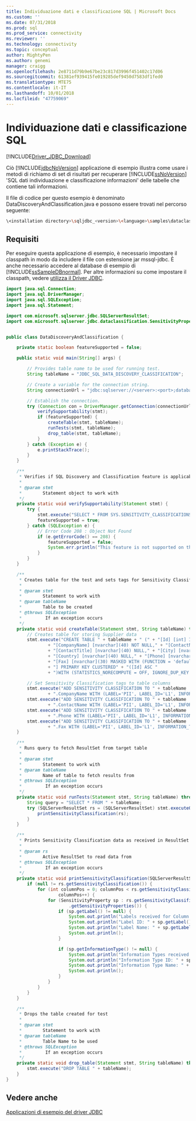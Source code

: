 ```yaml
---
title: Individuazione dati e classificazione SQL | Microsoft Docs
ms.custom: ''
ms.date: 07/31/2018
ms.prod: sql
ms.prod_service: connectivity
ms.reviewer: ''
ms.technology: connectivity
ms.topic: conceptual
author: MightyPen
ms.author: genemi
manager: craigg
ms.openlocfilehash: 2e8711d79b9e67be23c817d3996f451402c17d06
ms.sourcegitcommit: 61381ef939415fe019285def9450d7583df1fed0
ms.translationtype: MTE75
ms.contentlocale: it-IT
ms.lasthandoff: 10/01/2018
ms.locfileid: "47759069"
---
```

# <a name="sql-data-discovery-and-classification"></a>Individuazione dati e classificazione SQL

[!INCLUDE[Driver_JDBC_Download](../../includes/driver_jdbc_download.md)]

Ciò [!INCLUDE[jdbcNoVersion](../../includes/jdbcnoversion_md.md)] applicazione di esempio illustra come usare i metodi di richiamo di set di risultati per recuperare [!INCLUDE[ssNoVersion](../../includes/ssnoversion-md.md)] 'SQL dati individuazione e classificazione informazioni' delle tabelle che contiene tali informazioni.
  
Il file di codice per questo esempio è denominato DataDiscoveryAndClassification.java e possono essere trovati nel percorso seguente:  

```bash
\<installation directory>\sqljdbc_<version>\<language>\samples\dataclassification  
```

## <a name="requirements"></a>Requisiti  

Per eseguire questa applicazione di esempio, è necessario impostare il classpath in modo da includere il file con estensione jar mssql-jdbc. È anche necessario accedere al database di esempio di [!INCLUDE[ssSampleDBnormal](../../includes/sssampledbnormal_md.md)]. Per altre informazioni su come impostare il classpath, vedere [utilizza il Driver JDBC](../../connect/jdbc/using-the-jdbc-driver.md).

```java
import java.sql.Connection;
import java.sql.DriverManager;
import java.sql.SQLException;
import java.sql.Statement;

import com.microsoft.sqlserver.jdbc.SQLServerResultSet;
import com.microsoft.sqlserver.jdbc.dataclassification.SensitivityProperty;


public class DataDiscoveryAndClassification {

    private static boolean featureSupported = false;

    public static void main(String[] args) {

        // Provides table name to be used for running test.
        String tableName = "JDBC_SQL_DATA_DISCOVERY_CLASSIFICATION";

        // Create a variable for the connection string.
        String connectionUrl = "jdbc:sqlserver://<server>:<port>;databaseName=<database>;username=<user>;password=<password>;";

        // Establish the connection.
        try (Connection con = DriverManager.getConnection(connectionUrl); Statement stmt = con.createStatement()) {
            verifySupportability(stmt);
            if (featureSupported) {
                createTable(stmt, tableName);
                runTests(stmt, tableName);
                drop_table(stmt, tableName);
            }
        } catch (Exception e) {
            e.printStackTrace();
        }
    }

    /**
     * Verifies if SQL Discovery and Classification feature is applicable on target server.
     * 
     * @param stmt
     *        Statement object to work with
     */
    private static void verifySupportability(Statement stmt) {
        try {
            stmt.execute("SELECT * FROM SYS.SENSITIVITY_CLASSIFICATIONS");
            featureSupported = true;
        } catch (SQLException e) {
            // Error Code 208 : Object Not Found
            if (e.getErrorCode() == 208) {
                featureSupported = false;
                System.err.println("This feature is not supported on the target SQL Server.");
            }
        }
    }

    /**
     * Creates table for the test and sets tags for Sensitivity Classification
     * 
     * @param stmt
     *        Statement to work with
     * @param tableName
     *        Table to be created
     * @throws SQLException
     *         If an exception occurs
     */
    private static void createTable(Statement stmt, String tableName) throws SQLException {
        // Creates table for storing Supplier data
        stmt.execute("CREATE TABLE " + tableName + " (" + "[Id] [int] IDENTITY(1,1) NOT NULL,"
                + "[CompanyName] [nvarchar](40) NOT NULL," + "[ContactName] [nvarchar](50) NULL,"
                + "[ContactTitle] [nvarchar](40) NULL," + "[City] [nvarchar](40) NULL,"
                + "[Country] [nvarchar](40) NULL," + "[Phone] [nvarchar](30) MASKED WITH (FUNCTION = 'default()') NULL,"
                + "[Fax] [nvarchar](30) MASKED WITH (FUNCTION = 'default()') NULL," + "CONSTRAINT [PK_" + tableName
                + "] PRIMARY KEY CLUSTERED" + "([Id] ASC "
                + ")WITH (STATISTICS_NORECOMPUTE = OFF, IGNORE_DUP_KEY = OFF) ON [PRIMARY]" + ") ON [PRIMARY]");

        // Set Sensitivity Classification tags to table columns
        stmt.execute("ADD SENSITIVITY CLASSIFICATION TO " + tableName
                + ".CompanyName WITH (LABEL='PII', LABEL_ID='L1', INFORMATION_TYPE='Company name', INFORMATION_TYPE_ID='COMPANY')");
        stmt.execute("ADD SENSITIVITY CLASSIFICATION TO " + tableName
                + ".ContactName WITH (LABEL='PII', LABEL_ID='L1', INFORMATION_TYPE='Person name', INFORMATION_TYPE_ID='NAME')");
        stmt.execute("ADD SENSITIVITY CLASSIFICATION TO " + tableName
                + ".Phone WITH (LABEL='PII', LABEL_ID='L1', INFORMATION_TYPE='Contact Information', INFORMATION_TYPE_ID='CONTACT')");
        stmt.execute("ADD SENSITIVITY CLASSIFICATION TO " + tableName
                + ".Fax WITH (LABEL='PII', LABEL_ID='L1', INFORMATION_TYPE='Contact Information', INFORMATION_TYPE_ID='CONTACT')");
    }

    /**
     * Runs query to fetch ResultSet from target table
     * 
     * @param stmt
     *        Statement to work with
     * @param tableName
     *        Name of table to fetch results from
     * @throws SQLException
     *         If an exception occurs
     */
    private static void runTests(Statement stmt, String tableName) throws SQLException {
        String query = "SELECT * FROM " + tableName;
        try (SQLServerResultSet rs = (SQLServerResultSet) stmt.executeQuery(query)) {
            printSensitivityClassification(rs);
        }
    }

    /**
     * Prints Sensitivity Classification data as received in ResultSet
     * 
     * @param rs
     *        Active ResultSet to read data from
     * @throws SQLException
     *         If an exception occurs
     */
    private static void printSensitivityClassification(SQLServerResultSet rs) throws SQLException {
        if (null != rs.getSensitivityClassification()) {
            for (int columnPos = 0; columnPos < rs.getSensitivityClassification().getColumnSensitivities().size();
                    columnPos++) {
                for (SensitivityProperty sp : rs.getSensitivityClassification().getColumnSensitivities().get(columnPos)
                        .getSensitivityProperties()) {
                    if (sp.getLabel() != null) {
                        System.out.println("Labels received for Column : " + columnPos);
                        System.out.println("Label ID: " + sp.getLabel().getId());
                        System.out.println("Label Name: " + sp.getLabel().getName());
                        System.out.println();
                    }

                    if (sp.getInformationType() != null) {
                        System.out.println("Information Types received for Column : " + columnPos);
                        System.out.println("Information Type ID: " + sp.getInformationType().getId());
                        System.out.println("Information Type Name: " + sp.getInformationType().getName());
                        System.out.println();
                    }
                }
            }
        }
    }

    /**
     * Drops the table created for test
     * 
     * @param stmt
     *        Statement to work with
     * @param tableName
     *        Table Name to be used
     * @throws SQLException
     *         If an exception occurs
     */
    private static void drop_table(Statement stmt, String tableName) throws SQLException {
        stmt.execute("DROP TABLE " + tableName);
    }
}
```

## <a name="see-also"></a>Vedere anche

[Applicazioni di esempio del driver JDBC](../../connect/jdbc/sample-jdbc-driver-applications.md)  
